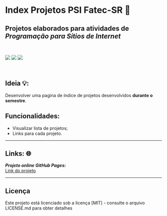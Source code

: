 # Index Projetos PSI Fatec-SR 🤙
## Projetos elaborados para atividades de ***Programação para Sítios de Internet***

<br>
<p float="left">
 <img src="https://img.shields.io/badge/JavaScript-F7DF1E?style=for-the-badge&logo=javascript&logoColor=black">
 <img src="https://img.shields.io/badge/bootstrap-%23563D7C.svg?style=for-the-badge&logo=bootstrap&logoColor=white">
 <img src="https://img.shields.io/badge/Windows%20xp-003399?style=for-the-badge&logo=windowsxp&logoColor=white">
</p>
<br>

## Ideia 💡:
Desenvolver uma pagina de índice de projetos desenvolvidos **durante o semestre**.

## Funcionalidades:
- Visualizar lista de projetos;
- Links para cada projeto.

---
## Links: 🌐
***Projeto online GitHub Pages:***<br>
[<ins>Link do projeto</ins>](https://caioliveira277.github.io/index-projetos-js-fatec/)


---
## Licença
Este projeto está licenciado sob a licença [MIT] - consulte o arquivo LICENSE.md para obter detalhes
